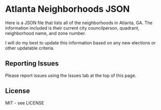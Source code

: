# Atlanta Neighborhoods JSON

Here is a JSON file that lists all of the neighborhoods in Atlanta, GA. The information included is their current city councilperson, quadrant, neighborhood name, and zone number.

I will do my best to update this information based on any new elections or other updatable criteria.

## Reporting Issues

Please report issues using the Issues tab at the top of this page.

## License

MIT - see LICENSE
